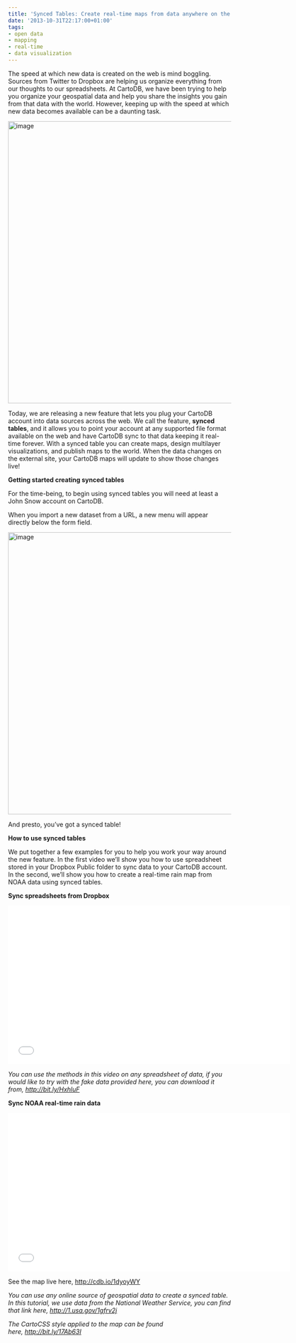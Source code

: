 ```yaml
---
title: 'Synced Tables: Create real-time maps from data anywhere on the web'
date: '2013-10-31T22:17:00+01:00'
tags:
- open data
- mapping
- real-time
- data visualization
---
```


The speed at which new data is created on the web is mind boggling. Sources from Twitter to Dropbox are helping us organize everything from our thoughts to our spreadsheets. At CartoDB, we have been trying to help you organize your geospatial data and help you share the insights you gain from that data with the world. However, keeping up with the speed at which new data becomes available can be a daunting task.

<img alt="image" src="http://i.imgur.com/ziOBnDx.jpg" width="637px"/>

Today, we are releasing a new feature that lets you plug your CartoDB account into data sources across the web. We call the feature, **synced tables**, and it allows you to point your account at any supported file format available on the web and have CartoDB sync to that data keeping it real-time forever. With a synced table you can create maps, design multilayer visualizations, and publish maps to the world. When the data changes on the external site, your CartoDB maps will update to show those changes live!

**Getting started creating synced tables**

For the time-being, to begin using synced tables you will need at least a John Snow account on CartoDB.

When you import a new dataset from a URL, a new menu will appear directly below the form field.

<img alt="image" src="http://i.imgur.com/VM12on1.png" width="637px"/>

And presto, you’ve got a synced table!

**How to use synced tables**

We put together a few examples for you to help you work your way around the new feature. In the first video we’ll show you how to use spreadsheet stored in your Dropbox Public folder to sync data to your CartoDB account. In the second, we’ll show you how to create a real-time rain map from NOAA data using synced tables.

**Sync spreadsheets from Dropbox**

<iframe frameborder="0" height="358" src="//player.vimeo.com/video/78297755" width="637"></iframe>

_You can use the methods in this video on any spreadsheet of data, if you would like to try with the fake data provided here, you can download it from, <a href="http://bit.ly/HxhluF">http://bit.ly/HxhluF</a>_

**Sync NOAA real-time rain data**

<iframe frameborder="0" height="358" src="//player.vimeo.com/video/78298157" width="637"></iframe>

See the map live here, <a href="http://cdb.io/1dyoyWY">http://cdb.io/1dyoyWY</a>

_You can use any online source of geospatial data to create a synced table. In this tutorial, we use data from the National Weather Service, you can find that link here, <a class="bitmark-shortlink" href="http://1.usa.gov/1gfrv2j"><span class="protocol">http://1.usa.gov/1gfrv2j</a>_

_The CartoCSS style applied to the map can be found here, <a class="bitmark-shortlink" href="http://bit.ly/17Ab63I"><span class="protocol">http://bit.ly/17Ab63I</a>_
